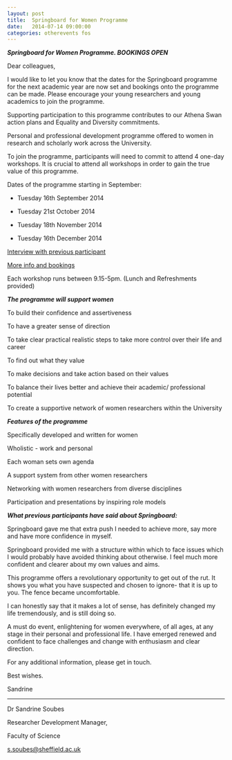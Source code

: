 ```yaml
---
layout: post
title:  Springboard for Women Programme
date:   2014-07-14 09:00:00
categories: otherevents fos
---
```


***Springboard for Women Programme. BOOKINGS OPEN***

Dear colleagues,

I would like to let you know that the dates for the Springboard programme
for the next academic year are now set and bookings onto the programme can
be made. Please encourage your young researchers and young academics to
join the programme.

Supporting participation to this programme contributes to our Athena Swan
action plans and Equality and Diversity commitments.


Personal and professional development programme offered to women in
research and scholarly work across the University.

To join the programme, participants will need to commit to attend 4 one-day
workshops. It is crucial to attend all workshops in order to gain the true
value of this programme.

Dates of the programme starting in September:

 + Tuesday 16th September 2014

 + Tuesday 21st October 2014

 + Tuesday 18th November 2014

 + Tuesday 16th December 2014


[Interview with previous participant](http://www.youtube.com/watch?v=RqQPxweRc0M)

[More info and bookings](http://www.sheffield.ac.uk/faculty/science/researchers/springboard)

Each workshop runs between 9.15-5pm.
(Lunch and Refreshments provided)

***The programme will support women***

To build their confidence and assertiveness

To have a greater sense of direction

To take clear practical realistic steps to take more control over their
life and career

To find out what they value

To make decisions and take action based on their values

To balance their lives better and achieve their academic/ professional
potential

To create a supportive network of women researchers within the University

***Features of the programme***

Specifically developed and written for women

Wholistic - work and personal

Each woman sets own agenda

A support system from other women researchers

Networking with women researchers from diverse disciplines

Participation and presentations by inspiring role models


***What previous participants have said about Springboard:***

Springboard gave me that extra push I needed to achieve more, say more and
have more confidence in myself.

Springboard provided me with a structure within which to face issues which
I would probably have avoided thinking about otherwise. I feel much more
confident and clearer about my own values and aims.

This programme offers a revolutionary opportunity to get out of the rut. It
shows you what you have suspected and chosen to ignore- that it is up to
you. The fence became uncomfortable.

I can honestly say that it makes a lot of sense, has definitely changed my
life tremendously, and is still doing so.

A must do event, enlightening for women everywhere, of all ages, at any
stage in their personal and professional life. I have emerged renewed and
confident to face challenges and change with enthusiasm and clear
direction.

For any additional information, please get in touch.

Best wishes.

Sandrine

******************************
Dr Sandrine Soubes

Researcher Development Manager, 

Faculty of Science

s.soubes@sheffield.ac.uk